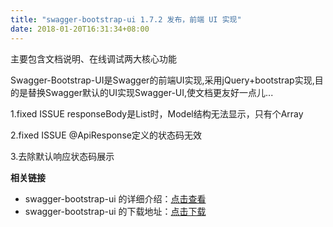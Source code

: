 ```yaml
---
title: "swagger-bootstrap-ui 1.7.2 发布，前端 UI 实现"
date: 2018-01-20T16:31:34+08:00
---
```


主要包含文档说明、在线调试两大核心功能

Swagger-Bootstrap-UI是Swagger的前端UI实现,采用jQuery+bootstrap实现,目的是替换Swagger默认的UI实现Swagger-UI,使文档更友好一点儿...

1.fixed ISSUE responseBody是List时，Model结构无法显示，只有个Array

2.fixed ISSUE @ApiResponse定义的状态码无效

3.去除默认响应状态码展示

**相关链接**

- swagger-bootstrap-ui 的详细介绍：[点击查看](https://www.oschina.net/p/swagger-bootstrap-ui)
- swagger-bootstrap-ui 的下载地址：[点击下载](https://git.oschina.net/xiaoym/swagger-bootstrap-ui/releases)